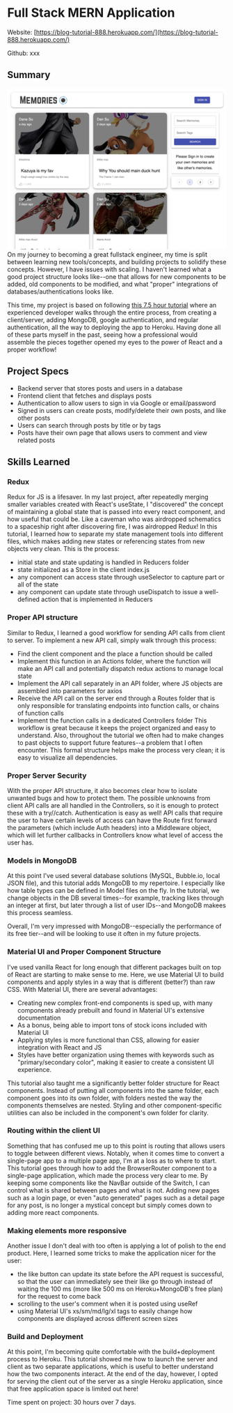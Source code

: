 # Full Stack MERN Application
Website: [https://blog-tutorial-888.herokuapp.com/](https://blog-tutorial-888.herokuapp.com/)

Github: xxx

## Summary
![MainMenu](img/MainMenu.png)
On my journey to becoming a great fullstack engineer, my time is split between learning new tools/concepts, and building projects to solidify these concepts.
However, I have issues with scaling. I haven't learned what a good project structure looks like--one that allows for new components to be added, old components
to be modified, and what "proper" integrations of databases/authentications looks like.

This time, my project is based on following [this 7.5 hour tutorial](https://www.youtube.com/watch?v=VsUzmlZfYNg) where an experienced developer walks
through the entire process, from creating a client/server, adding MongoDB, google authentication, and regular authentication, all the way to deploying
the app to Heroku. Having done all of these parts myself in the past, seeing how a professional would assemble the pieces together opened my eyes to
the power of React and a proper workflow!

## Project Specs
- Backend server that stores posts and users in a database
- Frontend client that fetches and displays posts
- Authentication to allow users to sign in via Google or email/password
- Signed in users can create posts, modify/delete their own posts, and like other posts
- Users can search through posts by title or by tags
- Posts have their own page that allows users to comment and view related posts

## Skills Learned
### Redux
Redux for JS is a lifesaver. In my last project, after repeatedly merging smaller variables created with React's useState, I "discovered" the concept of 
maintaining a global state that is passed into every react component, and how useful that could be. Like a caveman who was airdropped schematics to a spaceship
right after discovering fire, I was airdropped Redux! In this tutorial, I learned how to separate my state management tools into different files, which
makes adding new states or referencing states from new objects very clean. This is the process:
- initial state and state updating is handled in Reducers folder
- state initialized as a Store in the client index.js
- any component can access state through useSelector to capture part or all of the state
- any component can update state through useDispatch to issue a well-defined action that is implemented in Reducers

### Proper API structure
Similar to Redux, I learned a good workflow for sending API calls from client to server. To implement a new API call, simply walk through this process:
- Find the client component and the place a function should be called
- Implement this function in an Actions folder, where the function will make an API call and potentially dispatch redux actions to manage local state
- Implement the API call separately in an API folder, where JS objects are assembled into parameters for axios
- Receive the API call on the server end through a Routes folder that is only responsible for translating endpoints into function calls, or chains of function calls
- Implement the function calls in a dedicated Controllers folder
This workflow is great because it keeps the project organized and easy to understand. Also, throughout the tutorial we often had to make changes to past
objects to support future features--a problem that I often encounter. This formal structure helps make the process very clean; it is easy to visualize all
dependencies.

### Proper Server Security
With the proper API structure, it also becomes clear how to isolate unwanted bugs and how to protect them. The possible unknowns from client API calls are all
handled in the Controllers, so it is enough to protect these with a try//catch. Authentication is easy as well! API calls that require the user to have
certain levels of access can have the Route first forward the parameters (which include Auth headers) into a Middleware object, which will let further 
callbacks in Controllers know what level of access the user has.

### Models in MongoDB
At this point I've used several database solutions (MySQL, Bubble.io, local JSON file), and this tutorial adds MongoDB to my repertoire. I especially like
how table types can be defined in Model files on the fly. In the tutorial, we change objects in the DB several times--for example, tracking likes through
an integer at first, but later through a list of user IDs--and MongoDB makees this process seamless.

Overall, I'm very impressed with MongoDB--especially the performance of its free tier--and will be looking to use it often in my future projects.

### Material UI and Proper Component Structure
I've used vanilla React for long enough that different packages built on top of React are starting to make sense to me. Here, we use Material UI to build
components and apply styles in a way that is different (better?) than raw CSS. With Material UI, there are several advantages:
- Creating new complex front-end components is sped up, with many components already prebuilt and found in Material UI's extensive documentation
- As a bonus, being able to import tons of stock icons included with Material UI
- Applying styles is more functional than CSS, allowing for easier integration with React and JS
- Styles have better organization using themes with keywords such as "primary/secondary color", making it easier to create a consistent UI experience.

This tutorial also taught me a significantly better folder structure for React components. Instead of putting all components into the same folder, each
component goes into its own folder, with folders nested the way the components themselves are nested. Styling and
other component-specific utilities can also be included in the component's own folder for clarity.

### Routing within the client UI
Something that has confused me up to this point is routing that allows users to toggle between different views. Notably, when it comes time to convert a
single-page app to a multiple page app, I'm at a loss as to where to start. This tutorial goes through how to add the BrowserRouter component to a
single-page application, which made the process very clear to me. By keeping some components like the NavBar outside of the Switch, I can
control what is shared between pages and what is not. Adding new pages such as a login page, or even "auto generated" pages such as a detail
page for any post, is no longer a mystical concept but simply comes down to adding more react components.

### Making elements more responsive
Another issue I don't deal with too often is applying a lot of polish to the end product. Here, I learned some tricks to make the application nicer for the 
user:
- the like button can update its state before the API request is successful, so that the user can immediately see their like go through instead of waiting
the 100 ms (more like 500 ms on Heroku+MongoDB's free plan) for the request to come back
- scrolling to the user's comment when it is posted using useRef
- using Material UI's xs/sm/md/lg/xl tags to easily change how components are displayed across different screen sizes

### Build and Deployment
At this point, I'm becoming quite comfortable with the build+deployment process to Heroku. This tutorial showed me how to launch the server and client as two
separate applications, which is useful to better understand how the two components interact. At the end of the day, however, I opted for serving the client
out of the server as a single Heroku application, since that free application space is limited out here!

Time spent on project: 30 hours over 7 days.





